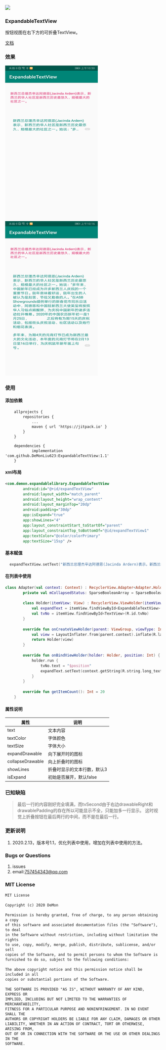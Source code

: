 [![](https://jitpack.io/v/DeMonLiu623/ExpandableTextView.svg)](https://jitpack.io/#DeMonLiu623/ExpandableTextView)

### ExpandableTextView

按钮视图在右下方的可折叠TextView。


[文档](https://demon.blog.csdn.net/article/details/104060142)

### 效果
<img src="https://raw.githubusercontent.com/DeMonLiu623/ExpandableTextView/master/img/device-2020-01-21-105005.png" alt="xxx" height="500" width="300"><img src="https://raw.githubusercontent.com/DeMonLiu623/ExpandableTextView/master/img/device-2020-01-21-101650.png" alt="xxx" height="500" width="300">

### 使用

#### 添加依赖
```
	allprojects {
		repositories {
			...
			maven { url 'https://jitpack.io' }
		}
	}
```

```
	dependencies {
	        implementation 'com.github.DeMonLiu623:ExpandableTextView:1.1'
	}
```
#### xml布局

```xml
<com.demon.expandablelibrary.ExpandableTextView
        android:id="@+id/expandTextView"
        android:layout_width="match_parent"
        android:layout_height="wrap_content"
        android:layout_marginTop="20dp"
        android:padding="30dp"
        app:isExpand="true"
        app:showLines="4"
        app:layout_constraintStart_toStartOf="parent"
        app:layout_constraintTop_toBottomOf="@id/expandTextView1"
        app:textColor="@color/colorPrimary"
        app:textSize="15sp" />
```

#### 基本赋值

```kotlin
  expandTextView.setText("新西兰总理杰辛达阿德恩(Jacinda Ardern)表示，新西兰的华人社区是新西兰历史最悠久、规模最大的社区之一。")
```

#### 在列表中使用

```kotlin
class Adapter(val context: Context) : RecyclerView.Adapter<Adapter.Holder>() {
        private val mCollapsedStatus: SparseBooleanArray = SparseBooleanArray()

        class Holder(itemView: View) : RecyclerView.ViewHolder(itemView) {
            val expandText = itemView.findViewById<ExpandableTextView>(R.id.expandText)
            val tvNo = itemView.findViewById<TextView>(R.id.tvNo)
        }

        override fun onCreateViewHolder(parent: ViewGroup, viewType: Int): Holder {
            val view = LayoutInflater.from(parent.context).inflate(R.layout.list, parent, false)
            return Holder(view)
        }

        override fun onBindViewHolder(holder: Holder, position: Int) {
            holder.run {
                tvNo.text = "$position"
                expandText.setText(context.getString(R.string.long_text), mCollapsedStatus, position)
            }
        }

        override fun getItemCount(): Int = 20
    }
```

#### 属性说明

|属性|说明|
|--|--|
|text|文本内容|
|textColor|字体颜色|
|textSize|字体大小|
|expandDrawable|向下展开时的图标|
|collapseDrawable|向上折叠时的图标|
|showLines|折叠时显示的文本行数，默认3|
|isExpand|初始是否展开，默认false|


### 已知缺陷

>最后一行的内容刚好完全填满，而tvSecond由于右边drawableRight和drawablePadding的存在所以可能显示不全，只能加多一行显示。
>这时视觉上折叠按钮在最后两行的中间，而不是在最后一行。

### 更新说明

1. 2020.2.13，版本号1.1，优化列表中使用，增加在列表中使用的方法。

### Bugs or Questions

1. issues
2. email:757454343@qq.com

### MIT License

```
MIT License

Copyright (c) 2020 DeMon

Permission is hereby granted, free of charge, to any person obtaining a copy
of this software and associated documentation files (the "Software"), to deal
in the Software without restriction, including without limitation the rights
to use, copy, modify, merge, publish, distribute, sublicense, and/or sell
copies of the Software, and to permit persons to whom the Software is
furnished to do so, subject to the following conditions:

The above copyright notice and this permission notice shall be included in all
copies or substantial portions of the Software.

THE SOFTWARE IS PROVIDED "AS IS", WITHOUT WARRANTY OF ANY KIND, EXPRESS OR
IMPLIED, INCLUDING BUT NOT LIMITED TO THE WARRANTIES OF MERCHANTABILITY,
FITNESS FOR A PARTICULAR PURPOSE AND NONINFRINGEMENT. IN NO EVENT SHALL THE
AUTHORS OR COPYRIGHT HOLDERS BE LIABLE FOR ANY CLAIM, DAMAGES OR OTHER
LIABILITY, WHETHER IN AN ACTION OF CONTRACT, TORT OR OTHERWISE, ARISING FROM,
OUT OF OR IN CONNECTION WITH THE SOFTWARE OR THE USE OR OTHER DEALINGS IN THE
SOFTWARE.
```